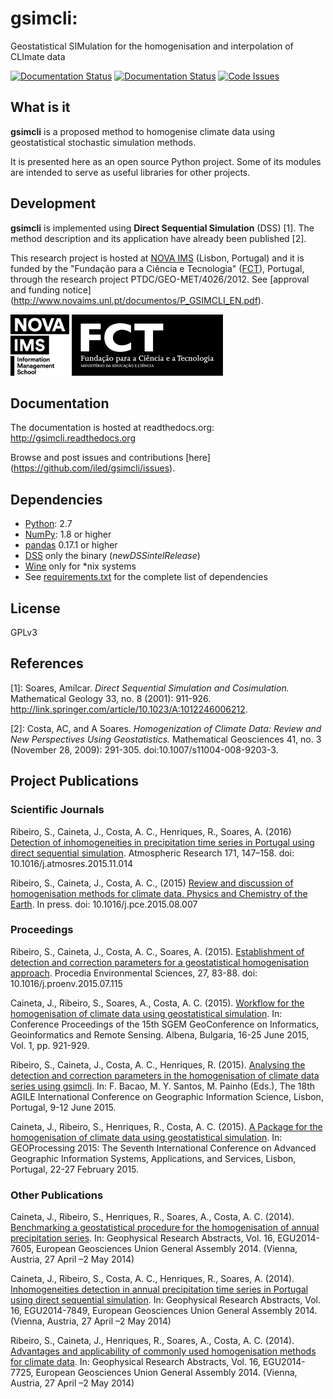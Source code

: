 # gsimcli:
Geostatistical SIMulation for the homogenisation and interpolation of
CLImate data

[![Documentation Status](https://readthedocs.org/projects/gsimcli/badge/?version=latest)](http://gsimcli.readthedocs.org/en/latest/?badge=latest) [![Documentation Status](https://readthedocs.org/projects/gsimcli/badge/?version=dev)](http://gsimcli.readthedocs.org/en/latest/?badge=dev) [![Code Issues](https://www.quantifiedcode.com/api/v1/project/d5107719f2724f41bc1b18665a164616/snapshot/origin:dev:HEAD/badge.svg)](https://www.quantifiedcode.com/app/project/d5107719f2724f41bc1b18665a164616)

## What is it

**gsimcli** is a proposed method to homogenise climate data using
geostatistical stochastic simulation methods.

It is presented here as an open source Python project. Some of its
modules are intended to serve as useful libraries for other projects.

## Development

**gsimcli** is implemented using **Direct Sequential
Simulation** (DSS) [1]. The method description and its application have already
been published [2].

This research project is hosted at [NOVA IMS](http://www.novaims.unl.pt)
(Lisbon, Portugal) and it is funded by the "Fundação para a Ciência e
Tecnologia" ([FCT](http://www.fct.pt)), Portugal, through the research project
PTDC/GEO-MET/4026/2012. See [approval and funding notice]
(http://www.novaims.unl.pt/documentos/P_GSIMCLI_EN.pdf).

![NOVA IMS](/images/IMS_Preto_logo.png) ![FCT](/images/logo_FCT.png)

## Documentation

The documentation is hosted at readthedocs.org:
http://gsimcli.readthedocs.org

Browse and post issues and contributions [here]
(https://github.com/iled/gsimcli/issues).

## Dependencies

- [Python](http://www.python.org): 2.7
- [NumPy](http://www.numpy.org): 1.8 or higher
- [pandas](http://pandas.pydata.org) 0.17.1 or higher
- [DSS](https://sites.google.com/site/cmrpsoftware/downloads) only the binary (*newDSSintelRelease*)
- [Wine](http://www.winehq.org) only for *nix systems
- See [requirements.txt](requirements.txt) for the complete list of dependencies

## License

GPLv3

## References

[1]: Soares, Amílcar. *Direct Sequential Simulation and Cosimulation.*
Mathematical Geology 33, no. 8 (2001): 911-926.
http://link.springer.com/article/10.1023/A:1012246006212.

[2]: Costa, AC, and A Soares. *Homogenization of Climate Data: Review and New
Perspectives Using Geostatistics.* Mathematical Geosciences 41, no. 3 (November
28, 2009): 291-305. doi:10.1007/s11004-008-9203-3.


## Project Publications

### Scientific Journals

Ribeiro, S., Caineta, J., Costa, A. C., Henriques, R., Soares, A. (2016) [Detection of inhomogeneities in precipitation time series in Portugal using direct sequential simulation](http://doi.org/10.1016/j.atmosres.2015.11.014). Atmospheric Research 171, 147–158. doi: 10.1016/j.atmosres.2015.11.014

Ribeiro, S., Caineta, J., Costa, A. C., (2015) [Review and discussion of homogenisation methods for climate data. Physics and Chemistry of the Earth](http://doi.org/10.1016/j.pce.2015.08.007). In press. doi: 10.1016/j.pce.2015.08.007

### Proceedings

Ribeiro, S., Caineta, J., Costa, A. C., Soares, A. (2015). [Establishment of detection and correction parameters for a geostatistical homogenisation approach](http://doi.org/10.1016/j.proenv.2015.07.115). Procedia Environmental Sciences, 27, 83-88. doi: 10.1016/j.proenv.2015.07.115

Caineta, J., Ribeiro, S., Soares, A., Costa, A. C. (2015). [Workflow for the homogenisation of climate data using geostatistical simulation](http://sgem.org/sgemlib/spip.php?article5707). In: Conference Proceedings of the 15th SGEM GeoConference on Informatics, Geoinformatics and Remote Sensing. Albena, Bulgaria, 16-25 June 2015, Vol. 1, pp. 921-929.

Ribeiro, S., Caineta, J., Costa, A. C., Henriques, R. (2015). [Analysing the detection and correction parameters in the homogenisation of climate data series using gsimcli](https://agile-online.org/Conference_Paper/cds/agile_2015/shortpapers/59/59_Paper_in_PDF.pdf ). In: F. Bacao, M. Y. Santos, M. Painho (Eds.), The 18th AGILE International Conference on Geographic Information Science, Lisbon, Portugal, 9-12 June 2015.

Caineta, J., Ribeiro, S., Henriques, R., Costa, A. C. (2015). [A Package for the homogenisation of climate data using geostatistical simulation](https://www.thinkmind.org/index.php?view=article&articleid=geoprocessing_2015_6_40_30130). In: GEOProcessing 2015: The Seventh International Conference on Advanced Geographic Information Systems, Applications, and Services, Lisbon, Portugal, 22-27 February 2015.

### Other Publications

Caineta, J., Ribeiro, S., Henriques, R., Soares, A., Costa, A. C. (2014). [Benchmarking a geostatistical procedure for the homogenisation of annual precipitation series](http://meetingorganizer.copernicus.org/EGU2014/EGU2014-7605.pdf). In: Geophysical Research Abstracts, Vol. 16, EGU2014-7605, European Geosciences Union General Assembly 2014. (Vienna, Austria, 27 April –2 May 2014)

Caineta, J., Ribeiro, S., Costa, A. C., Henriques, R., Soares, A. (2014). [Inhomogeneities detection in annual precipitation time series in Portugal using direct sequential simulation](http://meetingorganizer.copernicus.org/EGU2014/EGU2014-7849.pdf). In: Geophysical Research Abstracts, Vol. 16, EGU2014-7849, European Geosciences Union General Assembly 2014. (Vienna, Austria, 27 April –2 May 2014)

Ribeiro, S., Caineta, J., Henriques, R., Soares, A., Costa, A. C. (2014). [Advantages and applicability of commonly used homogenisation methods for climate data](http://meetingorganizer.copernicus.org/EGU2014/EGU2014-7725.pdf). In: Geophysical Research Abstracts, Vol. 16, EGU2014-7725, European Geosciences Union General Assembly 2014. (Vienna, Austria, 27 April –2 May 2014)
